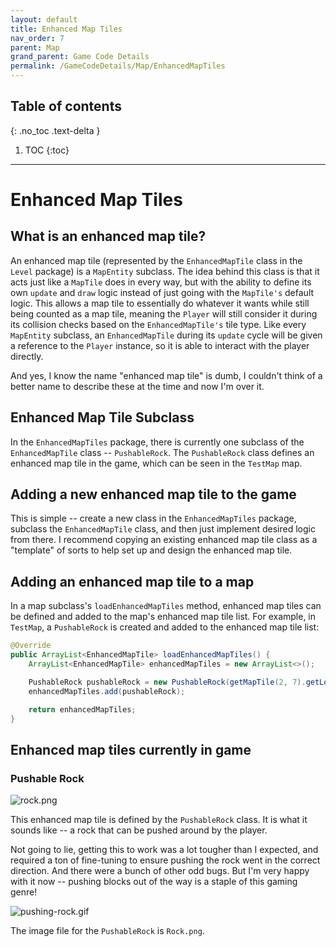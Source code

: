 ```yaml
---
layout: default
title: Enhanced Map Tiles
nav_order: 7
parent: Map
grand_parent: Game Code Details
permalink: /GameCodeDetails/Map/EnhancedMapTiles
---
```


## Table of contents
{: .no_toc .text-delta }

1. TOC
{:toc}

---

# Enhanced Map Tiles

## What is an enhanced map tile?

An enhanced map tile (represented by the `EnhancedMapTile` class in the `Level` package) is a `MapEntity` subclass. 
The idea behind this class is that it acts just like a `MapTile` does in every way, but with the ability to define its own `update` and `draw` logic instead of just going with the `MapTile's` default logic. 
This allows a map tile to essentially do whatever it wants while still being counted as a map tile, meaning the `Player` will still consider it during its collision checks based on the `EnhancedMapTile's` tile type. 
Like every `MapEntity` subclass, an `EnhancedMapTile` during its `update` cycle will be given a reference to the `Player` instance, so it is able to interact with the player directly.

And yes, I know the name "enhanced map tile" is dumb, I couldn't think of a better name to describe these at the time and now I'm over it.

## Enhanced Map Tile Subclass

In the `EnhancedMapTiles` package, there is currently one subclass of the `EnhancedMapTile` class -- `PushableRock`.
The `PushableRock` class defines an enhanced map tile in the game, which can be seen in the `TestMap` map.

## Adding a new enhanced map tile to the game

This is simple -- create a new class in the `EnhancedMapTiles` package, subclass the `EnhancedMapTile` class, and then just implement desired logic from there. 
I recommend copying an existing enhanced map tile class as a "template" of sorts to help set up and design the enhanced map tile.

## Adding an enhanced map tile to a map

In a map subclass's `loadEnhancedMapTiles` method, enhanced map tiles can be defined and added to the map's enhanced map tile list. 
For example, in `TestMap`, a `PushableRock` is created and added to the enhanced map tile list:

```java
@Override
public ArrayList<EnhancedMapTile> loadEnhancedMapTiles() {
    ArrayList<EnhancedMapTile> enhancedMapTiles = new ArrayList<>();

    PushableRock pushableRock = new PushableRock(getMapTile(2, 7).getLocation());
    enhancedMapTiles.add(pushableRock);

    return enhancedMapTiles;
}
```

## Enhanced map tiles currently in game

### Pushable Rock

![rock.png](../../../assets/images/rock.png)

This enhanced map tile is defined by the `PushableRock` class. 
It is what it sounds like -- a rock that can be pushed around by the player.

Not going to lie, getting this to work was a lot tougher than I expected, and required a ton of fine-tuning to ensure pushing the rock went in the correct direction. 
And there were a bunch of other odd bugs.
But I'm very happy with it now -- pushing blocks out of the way is a staple of this gaming genre!

![pushing-rock.gif](../../../assets/images/pushing-rock.gif)

The image file for the `PushableRock` is `Rock.png`.

